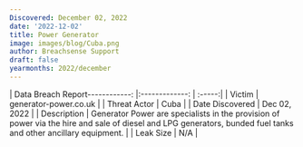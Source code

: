 ```yaml
---
Discovered: December 02, 2022
date: '2022-12-02'
title: Power Generator
image: images/blog/Cuba.png
author: Breachsense Support
draft: false
yearmonths: 2022/december
---
```


| Data Breach Report------------:     |:-------------:    | :-----:|
| Victim      | generator-power.co.uk      | 
| Threat Actor      | Cuba      | 
| Date Discovered      | Dec 02, 2022      | 
| Description      | Generator Power are specialists in the provision of power via the hire and sale of diesel and LPG generators, bunded fuel tanks and other ancillary equipment.      | 
| Leak Size      | N/A      | 


